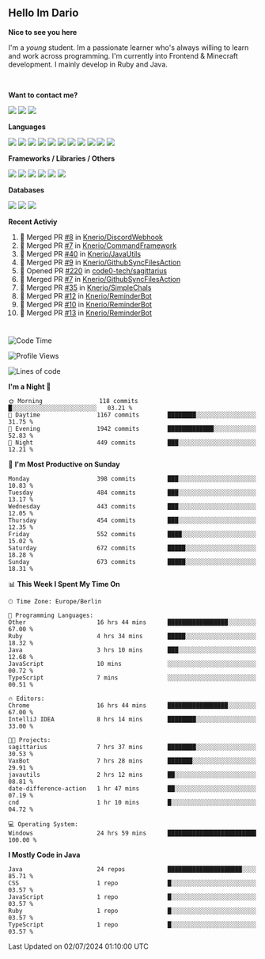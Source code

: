 <h2>Hello Im Dario</h2>

**Nice to see you here**

I'm a *young* student. Im a passionate learner who's always willing to learn and work across
programming. I'm currently into Frontend & Minecraft development. I mainly develop in Ruby and Java.

<br/>

**Want to contact me?**

<a href="https://github.com/knerio"><img src="https://img.shields.io/badge/-Github-blue?style=for-the-badge&logo=github&logoColor=white"/></a> <a href="https://discord.com/users/639416958923702292"><img src="https://img.shields.io/badge/-knerio-blue?style=for-the-badge&logo=discord&logoColor=white"/></a> <a href="https://twitch.tv/dopalos_"><img src="https://img.shields.io/badge/-twitch-blue?style=for-the-badge&logo=twitch&logoColor=white"/></a>

**Languages**

<img src="https://img.shields.io/badge/-HTML-blue?style=for-the-badge&logo=html5&logoColor=white"/> <img src="https://img.shields.io/badge/-CSS-blue?style=for-the-badge&logo=CSS3&logoColor=white"/> <img src="https://img.shields.io/badge/-Javascript-blue?style=for-the-badge&logo=javascript&logoColor=white"/> <img src="https://img.shields.io/badge/-Typescript-blue?style=for-the-badge&logo=TypeScript&logoColor=white"/> <img src="https://img.shields.io/badge/-Java-blue?style=for-the-badge&logo=java&logoColor=white"/> <img src="https://img.shields.io/badge/-Kotlin-blue?style=for-the-badge&logo=kotlin&logoColor=white"/> <img src="https://img.shields.io/badge/-SQL-blue?style=for-the-badge&logo=MYSQL&logoColor=white"/> <img src="https://img.shields.io/badge/-Markdown-blue?style=for-the-badge&logo=Markdown&logoColor=white"/> <img src="https://img.shields.io/badge/-JSON-blue?style=for-the-badge&logo=JSON&logoColor=white"/> <img src="https://img.shields.io/badge/-Git-blue?style=for-the-badge&logo=Git&logoColor=white"/> <img src="https://img.shields.io/badge/-Ruby-blue?style=for-the-badge&logo=Ruby&logoColor=white"/>
<br/>

 **Frameworks / Libraries / Others**

<img src="https://img.shields.io/badge/-Bootstrap-blue?style=for-the-badge&logo=Bootstrap&logoColor=white"/> <img src="https://img.shields.io/badge/-Node.JS-blue?style=for-the-badge&logo=node.js&logoColor=white"/> <img src="https://img.shields.io/badge/-React-blue?style=for-the-badge&logo=React&logoColor=white"/> <img src="https://img.shields.io/badge/-Express-blue?style=for-the-badge&logo=Express&logoColor=white"/> <img src="https://img.shields.io/badge/-Next.Js-blue?style=for-the-badge&logo=Next.Js&logoColor=white"/> <img src="https://img.shields.io/badge/-Ruby_On_Rails-blue?style=for-the-badge&logo=ruby-on-rails&logoColor=white"/>

**Databases**

<img src="https://img.shields.io/badge/-MongoDB-blue?style=for-the-badge&logo=mongodb&logoColor=white"/> <img src="https://img.shields.io/badge/-MariaDB-blue?style=for-the-badge&logo=MariaDB&logoColor=white"/>
<img src="https://img.shields.io/badge/-PostgreSQL-blue?style=for-the-badge&logo=PostgreSQl&logoColor=white"/>

**Recent Activiy**

<!--RECENT_ACTIVITY:start-->
1. 🎉 Merged PR [#8](https://github.com/Knerio/DiscordWebhook/pull/8) in [Knerio/DiscordWebhook](https://github.com/Knerio/DiscordWebhook)<br>
2. 🎉 Merged PR [#7](https://github.com/Knerio/CommandFramework/pull/7) in [Knerio/CommandFramework](https://github.com/Knerio/CommandFramework)<br>
3. 🎉 Merged PR [#40](https://github.com/Knerio/JavaUtils/pull/40) in [Knerio/JavaUtils](https://github.com/Knerio/JavaUtils)<br>
4. 🎉 Merged PR [#9](https://github.com/Knerio/GithubSyncFilesAction/pull/9) in [Knerio/GithubSyncFilesAction](https://github.com/Knerio/GithubSyncFilesAction)<br>
5. 💪 Opened PR [#220](https://github.com/code0-tech/sagittarius/pull/220) in [code0-tech/sagittarius](https://github.com/code0-tech/sagittarius)<br>
6. 🎉 Merged PR [#7](https://github.com/Knerio/GithubSyncFilesAction/pull/7) in [Knerio/GithubSyncFilesAction](https://github.com/Knerio/GithubSyncFilesAction)<br>
7. 🎉 Merged PR [#35](https://github.com/Knerio/SimpleChals/pull/35) in [Knerio/SimpleChals](https://github.com/Knerio/SimpleChals)<br>
8. 🎉 Merged PR [#12](https://github.com/Knerio/ReminderBot/pull/12) in [Knerio/ReminderBot](https://github.com/Knerio/ReminderBot)<br>
9. 🎉 Merged PR [#10](https://github.com/Knerio/ReminderBot/pull/10) in [Knerio/ReminderBot](https://github.com/Knerio/ReminderBot)<br>
10. 🎉 Merged PR [#13](https://github.com/Knerio/ReminderBot/pull/13) in [Knerio/ReminderBot](https://github.com/Knerio/ReminderBot)<br>
<!--RECENT_ACTIVITY:end-->
 
#

<!--START_SECTION:waka-->
![Code Time](http://img.shields.io/badge/Code%20Time-452%20hrs%2016%20mins-blue)

![Profile Views](http://img.shields.io/badge/Profile%20Views-0-blue)

![Lines of code](https://img.shields.io/badge/From%20Hello%20World%20I%27ve%20Written-193.3%20thousand%20lines%20of%20code-blue)

**I'm a Night 🦉** 

```text
🌞 Morning                118 commits         █░░░░░░░░░░░░░░░░░░░░░░░░   03.21 % 
🌆 Daytime                1167 commits        ████████░░░░░░░░░░░░░░░░░   31.75 % 
🌃 Evening                1942 commits        █████████████░░░░░░░░░░░░   52.83 % 
🌙 Night                  449 commits         ███░░░░░░░░░░░░░░░░░░░░░░   12.21 % 
```
📅 **I'm Most Productive on Sunday** 

```text
Monday                   398 commits         ███░░░░░░░░░░░░░░░░░░░░░░   10.83 % 
Tuesday                  484 commits         ███░░░░░░░░░░░░░░░░░░░░░░   13.17 % 
Wednesday                443 commits         ███░░░░░░░░░░░░░░░░░░░░░░   12.05 % 
Thursday                 454 commits         ███░░░░░░░░░░░░░░░░░░░░░░   12.35 % 
Friday                   552 commits         ████░░░░░░░░░░░░░░░░░░░░░   15.02 % 
Saturday                 672 commits         █████░░░░░░░░░░░░░░░░░░░░   18.28 % 
Sunday                   673 commits         █████░░░░░░░░░░░░░░░░░░░░   18.31 % 
```


📊 **This Week I Spent My Time On** 

```text
🕑︎ Time Zone: Europe/Berlin

💬 Programming Languages: 
Other                    16 hrs 44 mins      █████████████████░░░░░░░░   67.00 % 
Ruby                     4 hrs 34 mins       █████░░░░░░░░░░░░░░░░░░░░   18.32 % 
Java                     3 hrs 10 mins       ███░░░░░░░░░░░░░░░░░░░░░░   12.68 % 
JavaScript               10 mins             ░░░░░░░░░░░░░░░░░░░░░░░░░   00.72 % 
TypeScript               7 mins              ░░░░░░░░░░░░░░░░░░░░░░░░░   00.51 % 

🔥 Editors: 
Chrome                   16 hrs 44 mins      █████████████████░░░░░░░░   67.00 % 
IntelliJ IDEA            8 hrs 14 mins       ████████░░░░░░░░░░░░░░░░░   33.00 % 

🐱‍💻 Projects: 
sagittarius              7 hrs 37 mins       ████████░░░░░░░░░░░░░░░░░   30.53 % 
VaxBot                   7 hrs 28 mins       ███████░░░░░░░░░░░░░░░░░░   29.91 % 
javautils                2 hrs 12 mins       ██░░░░░░░░░░░░░░░░░░░░░░░   08.81 % 
date-difference-action   1 hr 47 mins        ██░░░░░░░░░░░░░░░░░░░░░░░   07.19 % 
cnd                      1 hr 10 mins        █░░░░░░░░░░░░░░░░░░░░░░░░   04.72 % 

💻 Operating System: 
Windows                  24 hrs 59 mins      █████████████████████████   100.00 % 
```

**I Mostly Code in Java** 

```text
Java                     24 repos            █████████████████████░░░░   85.71 % 
CSS                      1 repo              █░░░░░░░░░░░░░░░░░░░░░░░░   03.57 % 
JavaScript               1 repo              █░░░░░░░░░░░░░░░░░░░░░░░░   03.57 % 
Ruby                     1 repo              █░░░░░░░░░░░░░░░░░░░░░░░░   03.57 % 
TypeScript               1 repo              █░░░░░░░░░░░░░░░░░░░░░░░░   03.57 % 
```




 Last Updated on 02/07/2024 01:10:00 UTC
<!--END_SECTION:waka-->

